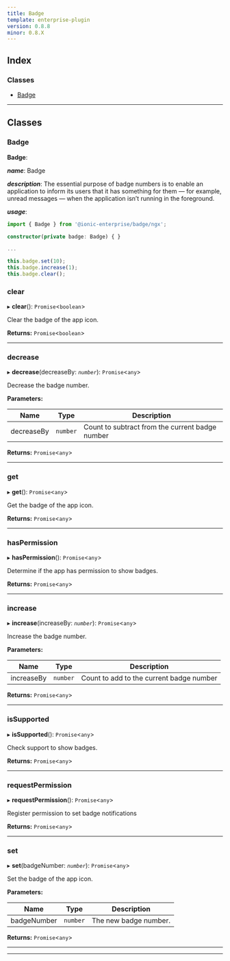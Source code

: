 ```yaml
---
title: Badge
template: enterprise-plugin
version: 0.8.8
minor: 0.8.X
---
```




## Index

### Classes

* [Badge](#badge)

---

## Classes

<a id="badge"></a>

###  Badge

**Badge**: 

*__name__*: Badge

*__description__*: The essential purpose of badge numbers is to enable an application to inform its users that it has something for them — for example, unread messages — when the application isn’t running in the foreground.

*__usage__*:
 ```typescript
import { Badge } from '@ionic-enterprise/badge/ngx';

constructor(private badge: Badge) { }

...

this.badge.set(10);
this.badge.increase(1);
this.badge.clear();
```

<a id="badge.clear"></a>

###  clear

▸ **clear**(): `Promise`<`boolean`>

Clear the badge of the app icon.

**Returns:** `Promise`<`boolean`>

___
<a id="badge.decrease"></a>

###  decrease

▸ **decrease**(decreaseBy: *`number`*): `Promise`<`any`>

Decrease the badge number.

**Parameters:**

| Name | Type | Description |
| ------ | ------ | ------ |
| decreaseBy | `number` |  Count to subtract from the current badge number |

**Returns:** `Promise`<`any`>

___
<a id="badge.get"></a>

###  get

▸ **get**(): `Promise`<`any`>

Get the badge of the app icon.

**Returns:** `Promise`<`any`>

___
<a id="badge.haspermission"></a>

###  hasPermission

▸ **hasPermission**(): `Promise`<`any`>

Determine if the app has permission to show badges.

**Returns:** `Promise`<`any`>

___
<a id="badge.increase"></a>

###  increase

▸ **increase**(increaseBy: *`number`*): `Promise`<`any`>

Increase the badge number.

**Parameters:**

| Name | Type | Description |
| ------ | ------ | ------ |
| increaseBy | `number` |  Count to add to the current badge number |

**Returns:** `Promise`<`any`>

___
<a id="badge.issupported"></a>

###  isSupported

▸ **isSupported**(): `Promise`<`any`>

Check support to show badges.

**Returns:** `Promise`<`any`>

___
<a id="badge.requestpermission"></a>

###  requestPermission

▸ **requestPermission**(): `Promise`<`any`>

Register permission to set badge notifications

**Returns:** `Promise`<`any`>

___
<a id="badge.set"></a>

###  set

▸ **set**(badgeNumber: *`number`*): `Promise`<`any`>

Set the badge of the app icon.

**Parameters:**

| Name | Type | Description |
| ------ | ------ | ------ |
| badgeNumber | `number` |  The new badge number. |

**Returns:** `Promise`<`any`>

___

___

